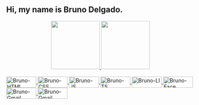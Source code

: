 ## Hi, my name is Bruno Delgado.
<div align="center">
  <a href="https://github.com/brunobdelgado">
  <img height="130em" src="https://github-readme-stats.vercel.app/api?username=brunobdelgado&show_icons=true&theme=tokyonight&include_all_commits=true&count_private=true"/>
  <img height="130em" src="https://github-readme-stats.vercel.app/api/top-langs/?username=brunobdelgado&layout=compact&langs_count=7&theme=tokyonight"/>
</div>
  
<div style="display: inline_block"><br>
    <img align="center" alt="Bruno-HTML" height="30" width="80" src="https://img.shields.io/badge/HTML5-E34F26?style=for-the-badge&logo=html5&logoColor=white">
    <img align="center" alt="Bruno-CSS" height="30" width="80" src="https://img.shields.io/badge/CSS3-1572B6?style=for-the-badge&logo=css3&logoColor=white">
    <img align="center" alt="Bruno-JS" height="30" width="80" src="https://img.shields.io/badge/JavaScript-F7DF1E?style=for-the-badge&logo=javascript&logoColor=black">
    <img align="center" alt="Bruno-TS" height="30" width="80" src="https://img.shields.io/badge/TypeScript-007ACC?style=for-the-badge&logo=typescript&logoColor=white">
    <a href="https://www.linkedin.com/in/bruno-delgado-850178221/">
    <img align="center" alt="Bruno-LI" height="30" width="80" src="https://img.shields.io/badge/LinkedIn-0077B5?style=for-the-badge&logo=linkedin&logoColor=white">
    <img align="center" alt="Bruno-Face" height="30" width="80" src="https://img.shields.io/badge/Facebook-1877F2?style=for-the-badge&logo=facebook&logoColor=white">
    <img align="center" alt="Bruno-Gmail" height="30" width="80" src="https://img.shields.io/badge/Gmail-D14836?style=for-the-badge&logo=gmail&logoColor=white">
    <img align="center" alt="Bruno-Gmail" height="30" width="80" src="https://img.shields.io/badge/Java-ED8B00?style=for-the-badge&logo=java&logoColor=white">
</div>

##
